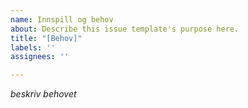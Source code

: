 ```yaml
---
name: Innspill og behov
about: Describe this issue template's purpose here.
title: "[Behov]"
labels: ''
assignees: ''

---
```


*beskriv behovet*
